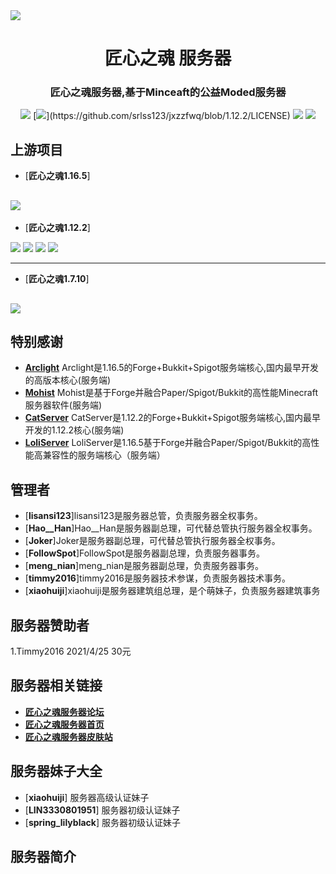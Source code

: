 <img src="https://www.xn--9iqq1jkrnz33d.cn:3029/server/icon.jpg">

<div align="center">
  <h1>匠心之魂 服务器</h1>

### 匠心之魂服务器,基于Minceaft的公益Moded服务器

[![](https://img.shields.io/github/stars/srlss123/jxzzfwq.svg?label=Stars&logo=github)](https://github.com/srlss123/jxzzfwq/stargazers)
[![](https://img.shields.io/github/license/srlss123/jxzzfwq?)](https://github.com/srlss123/jxzzfwq/blob/1.12.2/LICENSE)
[![](https://img.shields.io/badge/AdoptOpenJDK-8u281-brightgreen.svg?colorB=469C00&logo=java)](https://adoptopenjdk.net/?variant=openjdk8&jvmVariant=hotspot)
[![](https://img.shields.io/badge/Gradle-6.8.1-brightgreen.svg?colorB=469C00&logo=gradle)](https://docs.gradle.org/6.8.1/release-notes.html)

</div>

上游项目
------
* [**匠心之魂1.16.5**]

![](https://img.shields.io/badge/building-fail-brightgreen.svg?colorB=DC3340)
------

* [**匠心之魂1.12.2**]

![](https://img.shields.io/badge/building-success-brightgreen.svg?colorB=469C00)
[![](https://img.shields.io/badge/Forge-1.12.2--14.23.5.2855-brightgreen.svg?colorB=26303d&logo=Conda-Forge)](http://files.minecraftforge.net/maven/net/minecraftforge/forge/index_1.12.2.html)
[![](https://img.shields.io/badge/Catserver-1.12.2-brightgreen.svg?colorB=DC3340)](https://github.com/Luohuayu/CatServer.git)
[![](https://img.shields.io/badge/%E6%9C%80%E5%90%8E%E4%B8%80%E4%B8%AA%E7%89%88%E6%9C%AC-1.0.8-brightgreen.svg?colorB=DC3340)](https://github.com/srlss123/jxzzfwq/stargazers)


------

* [**匠心之魂1.7.10**]

![](https://img.shields.io/badge/building-fail-brightgreen.svg?colorB=DC3340)
------

特别感谢
-------------
* [**Arclight**](https://github.com/IzzelAliz/Arclight.git) Arclight是1.16.5的Forge+Bukkit+Spigot服务端核心,国内最早开发的高版本核心(服务端)
* [**Mohist**](https://github.com/Mohist-Community/Mohist.git) Mohist是基于Forge并融合Paper/Spigot/Bukkit的高性能Minecraft服务器软件(服务端)
* [**CatServer**](https://github.com/Luohuayu/CatServer.git) CatServer是1.12.2的Forge+Bukkit+Spigot服务端核心,国内最早开发的1.12.2核心(服务端)
* [**LoliServer**](https://github.com/Loli-Server/LoliServer.git) LoliServer是1.16.5基于Forge并融合Paper/Spigot/Bukkit的高性能高兼容性的服务端核心（服务端）

管理者
-------------
* [**lisansi123**]lisansi123是服务器总管，负责服务器全权事务。
* [**Hao__Han**]Hao__Han是服务器副总理，可代替总管执行服务器全权事务。
* [**Joker**]Joker是服务器副总理，可代替总管执行服务器全权事务。
* [**FollowSpot**]FollowSpot是服务器副总理，负责服务器事务。
* [**meng_nian**]meng_nian是服务器副总理，负责服务器事务。
* [**timmy2016**]timmy2016是服务器技术参谋，负责服务器技术事务。
* [**xiaohuiji**]xiaohuiji是服务器建筑组总理，是个萌妹子，负责服务器建筑事务

服务器赞助者
-------------
1.Timmy2016 2021/4/25 30元

服务器相关链接
-------------
* [**匠心之魂服务器论坛**](https://www.匠心之魂.cn:3029)
* [**匠心之魂服务器首页**](https://www.匠心之魂.cn:3026)
* [**匠心之魂服务器皮肤站**](https://www.匠心之魂.cn:3030)

服务器妹子大全
-------------
* [**xiaohuiji**] 服务器高级认证妹子
* [**LIN3330801951**] 服务器初级认证妹子
* [**spring_lilyblack**] 服务器初级认证妹子

服务器简介
--------------
